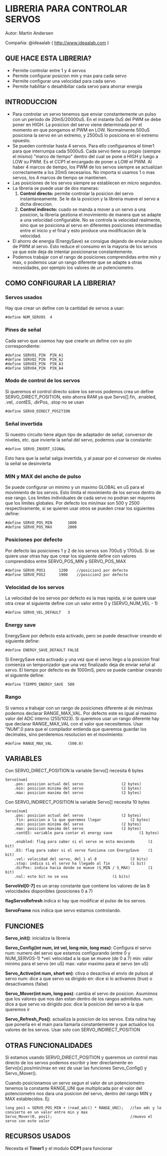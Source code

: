 # LIBRERIA PARA CONTROLAR SERVOS

Autor: Martin Andersen

Compañia: @ideaalab ( http://www.ideaalab.com )


## QUE HACE ESTA LIBRERIA?

- Permite controlar entre 1 y 4 servos
- Permite configurar posicion min y max para cada servo
- Permite configurar una velocidad para cada servo
- Permite habilitar o desahibiliar cada servo para ahorrar energia


## INTRODUCCION
- Para controlar un servo tenemos que enviar constantemente un pulso con un periodo de 20mS/20000uS. En el instante 0uS del PWM se debe poner en HIGH. La posicion del servo viene determinada por el momento en que pongamos el PWM en LOW. Normalmente 500uS posiciona la servo en un extremo, y 2500uS lo posiciona en el extremo opuesto.
- Se pueden controlar hasta 4 servos. Para ello configuramos el timer1 para que interrumpa cada 5000uS. Cada servo tiene su propio (siempre el mismo) "marco de tiempo" dentro del cual se pone a HIGH y luego a LOW su PWM. Es el CCP1 el encargado de poner a LOW el PWM. Al haber 4 marcos de tiempo, los PWM de los servos siempre se actualizan correctamente a los 20mS necesarios. No importa si usamos 1 o mas servos, los 4 marcos de tiempo se mantienen.
- Las posiciones de los servos siempre se establecen en micro segundos.
- La libreria se puede usar de dos maneras:
  1. **Control directo:** permite controlar la posicion del servo instantaneamente. Se le da la posicion y la libreria mueve el servo a dicha direccion.
  2. **Control indirecto:** cuado se manda a mover a un servo a una posicion, la libreria gestiona el movimiento de manera que se adapte a una velocidad configurable. No se controla la velocidad realmente, sino que se posiciona al servo en diferentes posiciones internmedias entre el inicio y el final y esto
produce una modificacion de la velocidad.
- El ahorro de energia (EnergySave) se consigue dejando de enviar pulsos de PWM al servo. Esto reduce el consumo en la mayoria de los servos ya que este deja de intentar posicionarse constantemente.
- Podemos trabajar con el rango de posiciones comprendidas entre min y max, o podemos usar un rango diferente que se adapte a otras necesidades, por ejemplo los valores de un potenciometro.


## COMO CONFIGURAR LA LIBRERIA?

### Servos usados
Hay que crear un define con la cantidad de servos a usar:
```
#define NUM_SERVOS	4
```

### Pines de señal
Cada servo que usemos hay que crearle un define con su pin correspondiente:
```
#define SERVO1_PIN	PIN_A1
#define SERVO2_PIN	PIN_A2
#define SERVO3_PIN	PIN_A3
#define SERVO4_PIN	PIN_A4
```

### Modo de control de los servos
Si queremos el control directo sobre los servos podemos crea un define SERVO_DIRECT_POSITION, esto ahorra RAM ya que Servo[].fin, .enabled, .vel, .contES, .dirPos, .stop no se usan
```
#define SERVO_DIRECT_POSITION
```

### Señal invertida
Si nuestro circuito tiene algun tipo de adaptador de señal, conversor de niveles, etc. que invierte la señal del servo, podemos usar la constante:
```
#define SERVO_INVERT_SIGNAL
```
Esto hara que la señal salga invertida, y al pasar por el conversor de niveles la señal se desinvierta

### MIN y MAX del ancho de pulso
Se puede configurar un minimo y un maximo GLOBAL en uS para el movimiento de los servos. Esto limita el movimiento de los servos dentro de ese rango.
Los limites individuales de cada servo no podran ser mayores que los limites globales. Por defecto los min/max son 500 y 2500 respectivamente, si se quieren usar otros se pueden crear los siguientes define:
```
#define SERVO_POS_MIN		1000
#define SERVO_POS_MAX		2000
```

### Posiciones por defecto
Por defecto las posiciones 1 y 2 de los servos son 700uS y 1700uS.
Si se quiere usar otras hay que crear los siguiente define con valores comprendidos entre SERVO_POS_MIN y SERVO_POS_MAX
```
#define SERVO_POS1		1200	//posicion1 por defecto
#define SERVO_POS2		1900	//posicion2 por defecto
```

### Velocidad de los servos
La velocidad de los servos por defecto es la mas rapida, si se quiere usar otra crear el siguiente define con un valor entre 0 y (SERVO_NUM_VEL - 1)
```
#define SERVO_VEL_DEFAULT	3
```

### Energy save
EnergySave por defecto esta activado, pero se puede desactivar creando el siguiente define:
```
#define ENERGY_SAVE_DEFAULT	FALSE
```

Si EnergySave esta activado y una vez que el servo llego a la posicion final comienza un temporizador que una vez finalizado deja de enviar señal al servo.
El tiempo por defecto es de 1000mS, pero se puede cambiar creando el siguiente define:
```
#define TIEMPO_ENERGY_SAVE	500
```

### Rango
Si vamos a trabajar con un rango de posiciones diferente al de min/max podemos declarar RANGE_MAX_VAL. Por defecto este es igual al maximo valor del ADC interno (255/1023). Si queremos usar un rango diferente hay que declarar RANGE_MAX_VAL con el valor que necesitemos. Usar "NUM".0 para que el compilador entienda que queremos guardar los decimales, sino perderemos resolucion en el movimiento:
```
#define RANGE_MAX_VAL		(500.0)
```


## VARIABLES

Con SERVO_DIRECT_POSITION la variable Servo[] necesita 6 bytes
```
Servo[num]
	.pos: posicion actual del servo					(2 bytes)
	.min: posicion minima del servo					(2 bytes)
	.max: posicion maxima del servo					(2 bytes)
```

Con SERVO_INDIRECT_POSITION la variable Servo[] necesita 10 bytes
```
Servo[num]
	.pos: posicion actual del servo					(2 bytes)
	.fin: posicion a la que queremos llegar				(2 bytes)
	.min: posicion minima del servo					(2 bytes)
	.max: posicion maxima del servo					(2 bytes)
	.contES: variable para contar el energy save			(1 bytes)

	.enabled: flag para saber si el servo se esta moviendo		(1 bit)
	.ES: flag para saber si el servo funciona con EnergySave	(1 bit)
	.vel: velocidad del servo, del 1 al 8				(3 bits)
	.stop: indica si el servo ha llegado al fin			(1 bit)
	.dirPos: indica hacia donde se mueve (S_MIN / S_MAX)		(1 bit)
	.nul: este bit no se usa					(1 bits)
```

**ServoVel[0-7]** es un array constante que contiene los valores de las 8 velocidades disponibles (posiciones 0 a 7)

**flagServoRefresh** indica si hay que modificar el pulso de los servos.

**ServoFrame** nos indica que servo estamos controlando.


## FUNCIONES

**Servo_init()**: inicializa la libreria

**Servo_Config(int num, int vel, long min, long max)**: Configura el servo
		num: numero del servo que estamos configurando (entre 0 y NUM_SERVOS-1)
		*vel: velocidad a la que se mueve (de 0 a 7)
		min: valor minimo para el servo (en uS)
		max: valor maximo para el servo (en uS)

**Servo_Active(int num, short en)**: ctiva o desactiva el envio de pulsos al servo
		num: dice a que servo va dirigido
		en: dice si lo activamos (true) o desactivamos (false)

**Servo_Mover(int num, long pos)**: cambia el servo de posicion. Asumimos que los valores que nos dan estan dentro de los rangos admitidos.
		num: dice a que servo va dirigido
		pos: dice la posicion del servo a la que queremos ir

**Servo_Refresh_Pos()**: actualiza la posicion de los servos. Esta rutina hay que ponerla en el main para llamarla constantemente y que actualice los valores de  los servos. Usar solo con SERVO_INDIRECT_POSITION


## OTRAS FUNCIONALIDADES

Si estamos usando SERVO_DIRECT_POSITION y queremos un control mas directo de los servos podemos escribir y leer directamente en Servo[x].pos/min/max en vez de usar las funciones Servo_Config() y Servo_Mover().

Cuando posicionamos un servo segun el valor de un potenciometro tenemos la constante RANGE_UNI que multiplicada por el valor del potenciometro nos dara una posicion del servo, dentro del rango MIN y MAX establecidos.
Ej:
```
long pos1 = SERVO_POS_MIN + (read_adc() * RANGE_UNI);	//leo adc y lo convierto en un valor entre min y max
Servo_Mover(0, pos1);									//muevo el servo con este valor
```


## RECURSOS USADOS

Necesita el **Timer1** y el modulo **CCP1** para funcionar